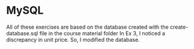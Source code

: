 # MySQL

All of these exercises are based on the database created with the create-database.sql file in the course material folder
In Ex 3, I noticed a discrepancy in unit price. So, I modified the database.
